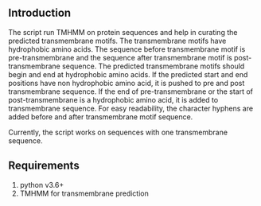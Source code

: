 ## Introduction

The script run TMHMM on protein sequences and help in curating the predicted transmembrane motifs. The transmembrane motifs have hydrophobic amino acids. The sequence before transmembrane motif is pre-transmembrane and the sequence after transmembrane motif is post-transmembrane sequence. The predicted transmembrane motifs should begin and end at hydrophobic amino acids. If the predicted start and end positions have non hydrophobic amino acid, it is pushed to pre and post transmembrane sequence. If the end of pre-transmembrane or the start of post-transmembrane is a hydrophobic amino acid, it is added to transmembrane sequence. For easy readability, the character hyphens are added before and after transmembrane motif sequence.

Currently, the script works on sequences with one transmembrane sequence.

## Requirements

1) python v3.6+
2) TMHMM for transmembrane prediction 
